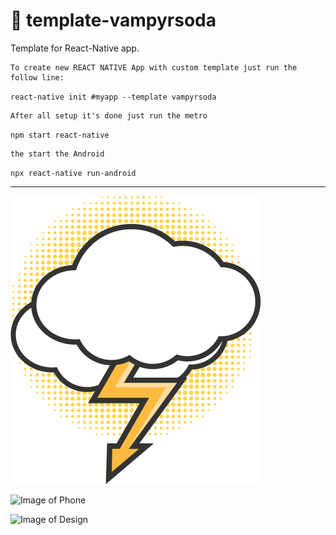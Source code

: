 # 🥤 template-vampyrsoda
Template for React-Native app.

    To create new REACT NATIVE App with custom template just run the follow line:

`react-native init #myapp --template vampyrsoda`


    After all setup it's done just run the metro

`npm start react-native `


    the start the Android

`npx react-native run-android`

---

![Image of Icon](/src/assets/layout/flash.png)

![Image of Phone](/src/assets/image/screen/screnPhone-v0.PNG)

![Image of Design](/src/assets/image/screen/scren-v0.PNG)
